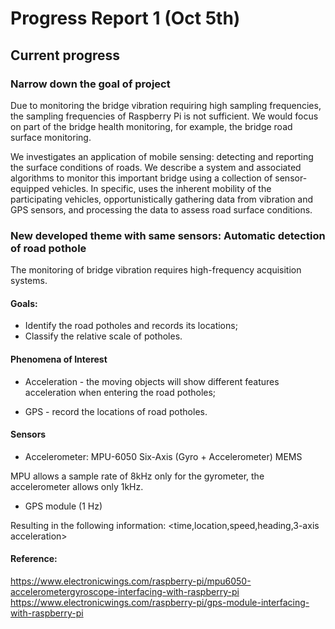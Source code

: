 # Progress Report 1 (Oct 5th)


## Current progress

### Narrow down the goal of project

Due to monitoring the bridge vibration requiring high sampling frequencies, the sampling frequencies of Raspberry Pi is not sufficient.
We would focus on part of the bridge health monitoring, for example, the bridge road surface monitoring.

We investigates an application of mobile sensing: detecting and reporting the surface conditions of roads. We describe a system
and associated algorithms to monitor this important bridge using a collection of sensor-equipped vehicles. In specific, uses the inherent mobility of the participating vehicles, opportunistically gathering data from vibration and GPS sensors, and processing the data to assess road surface conditions.

### New developed theme with same sensors: Automatic detection of road pothole

The monitoring of bridge vibration requires high-frequency acquisition systems.

#### Goals:

- Identify the road potholes and records its locations;
- Classify the relative scale of potholes.

#### Phenomena of Interest

- Acceleration - the moving objects will show different features acceleration when entering the road potholes;

- GPS - record the locations of road potholes.

#### Sensors

- Accelerometer: MPU-6050 Six-Axis (Gyro + Accelerometer) MEMS 

MPU allows a sample rate of 8kHz only for the gyrometer, the accelerometer allows only 1kHz.

- GPS module (1 Hz)

Resulting in the following information:
<time,location,speed,heading,3-axis acceleration>


#### Reference:

https://www.electronicwings.com/raspberry-pi/mpu6050-accelerometergyroscope-interfacing-with-raspberry-pi
https://www.electronicwings.com/raspberry-pi/gps-module-interfacing-with-raspberry-pi
